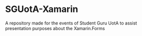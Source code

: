 # SGUotA-Xamarin

A repository made for the events of Student Guru UotA to assist presentation purposes about the Xamarin.Forms
